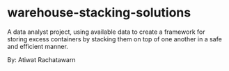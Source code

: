 # warehouse-stacking-solutions

A data analyst project, using available data to create a framework for storing excess containers by stacking them on top of one another in a safe and efficient manner.

By: Atiwat Rachatawarn